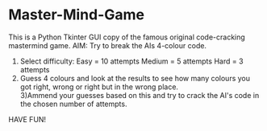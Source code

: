 # Master-Mind-Game
This is a Python Tkinter GUI copy of the famous original code-cracking mastermind game.
AIM: Try to break the AIs 4-colour code.

1) Select difficulty: Easy = 10 attempts Medium = 5 attempts Hard = 3 attempts
2) Guess 4 colours and look at the results to see how many colours you got right, wrong or right but in the wrong place.  
3)Ammend your guesses based on this and try to crack the AI's code in the chosen number of attempts.  

HAVE FUN!
